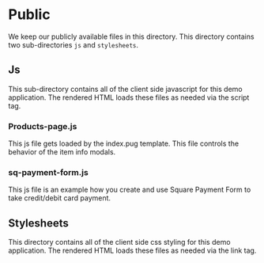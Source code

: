 # Public

We keep our publicly available files in this directory. This directory contains two sub-directories `js` and `stylesheets`. 

## Js

This sub-directory contains all of the client side javascript for this demo application. The rendered HTML loads these files as needed via the script tag.

### Products-page.js

This js file gets loaded by the index.pug template. This file controls the behavior of the item info modals.

### sq-payment-form.js

This js file is an example how you create and use Square Payment Form to take credit/debit card payment.

## Stylesheets

This directory contains all of the client side css styling for this demo application. The rendered HTML loads these files as needed via the link tag.
